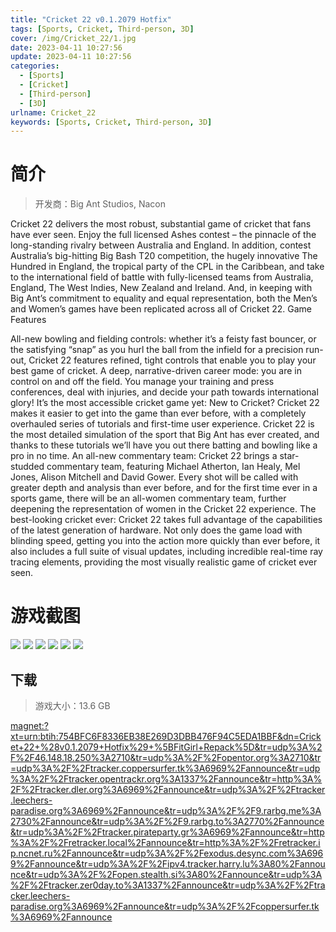 ```yaml
---
title: "Cricket 22 v0.1.2079 Hotfix"
tags: [Sports, Cricket, Third-person, 3D]
cover: /img/Cricket_22/1.jpg
date: 2023-04-11 10:27:56
update: 2023-04-11 10:27:56
categories: 
  - [Sports]
  - [Cricket]
  - [Third-person]
  - [3D]
urlname: Cricket_22
keywords: [Sports, Cricket, Third-person, 3D]
---
```

# 简介

> 开发商：Big Ant Studios, Nacon

Cricket 22 delivers the most robust, substantial game of cricket that fans have ever seen. Enjoy the full licensed Ashes contest – the pinnacle of the long-standing rivalry between Australia and England. In addition, contest Australia’s big-hitting Big Bash T20 competition, the hugely innovative The Hundred in England, the tropical party of the CPL in the Caribbean, and take to the international field of battle with fully-licensed teams from Australia, England, The West Indies, New Zealand and Ireland.
And, in keeping with Big Ant’s commitment to equality and equal representation, both the Men’s and Women’s games have been replicated across all of Cricket 22.
Game Features

All-new bowling and fielding controls: whether it’s a feisty fast bouncer, or the satisfying “snap” as you hurl the ball from the infield for a precision run-out, Cricket 22 features refined, tight controls that enable you to play your best game of cricket.
A deep, narrative-driven career mode: you are in control on and off the field. You manage your training and press conferences, deal with injuries, and decide your path towards international glory!
It’s the most accessible cricket game yet: New to Cricket? Cricket 22 makes it easier to get into the game than ever before, with a completely overhauled series of tutorials and first-time user experience. Cricket 22 is the most detailed simulation of the sport that Big Ant has ever created, and thanks to these tutorials we’ll have you out there batting and bowling like a pro in no time.
An all-new commentary team: Cricket 22 brings a star-studded commentary team, featuring Michael Atherton, Ian Healy, Mel Jones, Alison Mitchell and David Gower. Every shot will be called with greater depth and analysis than ever before, and for the first time ever in a sports game, there will be an all-women commentary team, further deepening the representation of women in the Cricket 22 experience.
The best-looking cricket ever: Cricket 22 takes full advantage of the capabilities of the latest generation of hardware. Not only does the game load with blinding speed, getting you into the action more quickly than ever before, it also includes a full suite of visual updates, including incredible real-time ray tracing elements, providing the most visually realistic game of cricket ever seen.

# 游戏截图

![](/img/Cricket_22/2.jpg)
![](/img/Cricket_22/3.jpg)
![](/img/Cricket_22/4.jpg)
![](/img/Cricket_22/5.jpg)
![](/img/Cricket_22/6.jpg)
![](/img/Cricket_22/7.jpg)


## 下载

> 游戏大小：13.6 GB

[magnet:?xt=urn:btih:754BFC6F8336EB38E269D3DBB476F94C5EDA1BBF&amp;dn=Cricket+22+%28v0.1.2079+Hotfix%29+%5BFitGirl+Repack%5D&amp;tr=udp%3A%2F%2F46.148.18.250%3A2710&amp;tr=udp%3A%2F%2Fopentor.org%3A2710&amp;tr=udp%3A%2F%2Ftracker.coppersurfer.tk%3A6969%2Fannounce&amp;tr=udp%3A%2F%2Ftracker.opentrackr.org%3A1337%2Fannounce&amp;tr=http%3A%2F%2Ftracker.dler.org%3A6969%2Fannounce&amp;tr=udp%3A%2F%2Ftracker.leechers-paradise.org%3A6969%2Fannounce&amp;tr=udp%3A%2F%2F9.rarbg.me%3A2730%2Fannounce&amp;tr=udp%3A%2F%2F9.rarbg.to%3A2770%2Fannounce&amp;tr=udp%3A%2F%2Ftracker.pirateparty.gr%3A6969%2Fannounce&amp;tr=http%3A%2F%2Fretracker.local%2Fannounce&amp;tr=http%3A%2F%2Fretracker.ip.ncnet.ru%2Fannounce&amp;tr=udp%3A%2F%2Fexodus.desync.com%3A6969%2Fannounce&amp;tr=udp%3A%2F%2Fipv4.tracker.harry.lu%3A80%2Fannounce&amp;tr=udp%3A%2F%2Fopen.stealth.si%3A80%2Fannounce&amp;tr=udp%3A%2F%2Ftracker.zer0day.to%3A1337%2Fannounce&amp;tr=udp%3A%2F%2Ftracker.leechers-paradise.org%3A6969%2Fannounce&amp;tr=udp%3A%2F%2Fcoppersurfer.tk%3A6969%2Fannounce](magnet:?xt=urn:btih:754BFC6F8336EB38E269D3DBB476F94C5EDA1BBF&amp;dn=Cricket+22+%28v0.1.2079+Hotfix%29+%5BFitGirl+Repack%5D&amp;tr=udp%3A%2F%2F46.148.18.250%3A2710&amp;tr=udp%3A%2F%2Fopentor.org%3A2710&amp;tr=udp%3A%2F%2Ftracker.coppersurfer.tk%3A6969%2Fannounce&amp;tr=udp%3A%2F%2Ftracker.opentrackr.org%3A1337%2Fannounce&amp;tr=http%3A%2F%2Ftracker.dler.org%3A6969%2Fannounce&amp;tr=udp%3A%2F%2Ftracker.leechers-paradise.org%3A6969%2Fannounce&amp;tr=udp%3A%2F%2F9.rarbg.me%3A2730%2Fannounce&amp;tr=udp%3A%2F%2F9.rarbg.to%3A2770%2Fannounce&amp;tr=udp%3A%2F%2Ftracker.pirateparty.gr%3A6969%2Fannounce&amp;tr=http%3A%2F%2Fretracker.local%2Fannounce&amp;tr=http%3A%2F%2Fretracker.ip.ncnet.ru%2Fannounce&amp;tr=udp%3A%2F%2Fexodus.desync.com%3A6969%2Fannounce&amp;tr=udp%3A%2F%2Fipv4.tracker.harry.lu%3A80%2Fannounce&amp;tr=udp%3A%2F%2Fopen.stealth.si%3A80%2Fannounce&amp;tr=udp%3A%2F%2Ftracker.zer0day.to%3A1337%2Fannounce&amp;tr=udp%3A%2F%2Ftracker.leechers-paradise.org%3A6969%2Fannounce&amp;tr=udp%3A%2F%2Fcoppersurfer.tk%3A6969%2Fannounce)